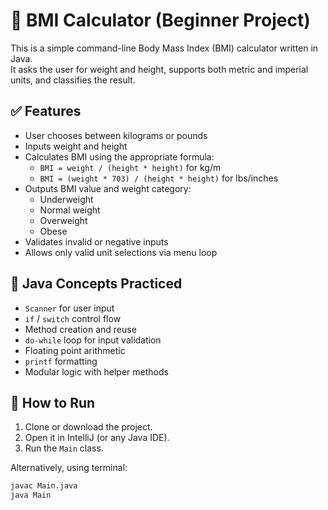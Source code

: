 # 🧮 BMI Calculator (Beginner Project)

This is a simple command-line Body Mass Index (BMI) calculator written in Java.  
It asks the user for weight and height, supports both metric and imperial units, and classifies the result.

## ✅ Features

- User chooses between kilograms or pounds
- Inputs weight and height
- Calculates BMI using the appropriate formula:
    - `BMI = weight / (height * height)` for kg/m
    - `BMI = (weight * 703) / (height * height)` for lbs/inches
- Outputs BMI value and weight category:
    - Underweight
    - Normal weight
    - Overweight
    - Obese
- Validates invalid or negative inputs
- Allows only valid unit selections via menu loop

## 🧠 Java Concepts Practiced

- `Scanner` for user input
- `if` / `switch` control flow
- Method creation and reuse
- `do-while` loop for input validation
- Floating point arithmetic
- `printf` formatting
- Modular logic with helper methods

## 🚀 How to Run

1. Clone or download the project.
2. Open it in IntelliJ (or any Java IDE).
3. Run the `Main` class.

Alternatively, using terminal:

```bash
javac Main.java
java Main

